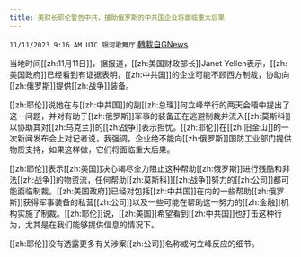 ```yaml
---
title: 美财长耶伦警告中共，援助俄罗斯的中共国企业将面临重大后果
---
```

`11/11/2023 9:16 AM UTC 银河歌舞厅` [轉載自GNews](https://gnews.org/articles/1960413)

当地时间[[zh:11月11日]]，据报道，[[zh:美国财政部长]]Janet Yellen表示，[[zh:美国政府]]已经看到有证据表明，[[zh:中共国]]的企业可能不顾西方制裁，协助向[[zh:俄罗斯]]提供[[zh:战争]]装备。

[[zh:耶伦]]说她在与[[zh:中共国]]的副[[zh:总理]]何立峰举行的两天会晤中提出了这一问题，并对有助于[[zh:俄罗斯]]军事的装备正在逃避制裁并流入[[zh:莫斯科]]以协助其对[[zh:乌克兰]]的[[zh:战争]]表示担忧。[[zh:耶伦]]在[[zh:旧金山]]的一次新闻发布会上对记者说，我强调，企业绝不能向[[zh:俄罗斯]]国防工业部门提供物质支持，如果这样做，它们将面临重大后果。

[[zh:耶伦]]表示[[zh:美国]]决心竭尽全力阻止这种帮助[[zh:俄罗斯]]进行残酷和非法[[zh:战争]]的物资流，任何帮助[[zh:莫斯科]][[zh:战争]]努力的[[zh:公司]]都可能面临制裁。[[zh:美国政府]]已经对包括[[zh:中共国]]在内的一些帮助[[zh:俄罗斯]]获得军事装备的私营[[zh:公司]]以及一些可能在帮助这一努力的[[zh:金融]]机构实施了制裁。[[zh:耶伦]]说，[[zh:美国]]希望看到[[zh:中共国]]也打击这种行为，尤其是在我们能够提供信息的情况下。

[[zh:耶伦]]没有透露更多有关涉案[[zh:公司]]名称或何立峰反应的细节。




